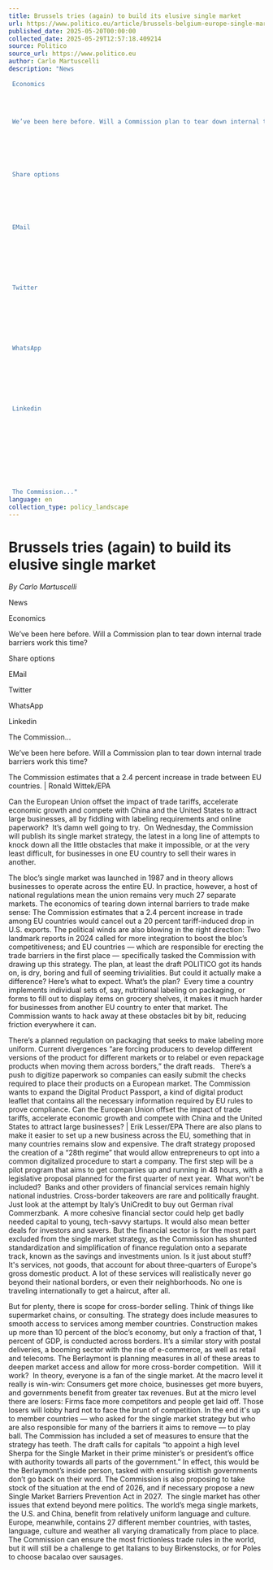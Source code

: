 ```yaml
---
title: Brussels tries (again) to build its elusive single market
url: https://www.politico.eu/article/brussels-belgium-europe-single-market-china-european-union-regulations/?utm_source=RSS_Feed&utm_medium=RSS&utm_campaign=RSS_Syndication
published_date: 2025-05-20T00:00:00
collected_date: 2025-05-29T12:57:18.409214
source: Politico
source_url: https://www.politico.eu
author: Carlo Martuscelli
description: "News 
 
 Economics 
 
 
 
 
 We’ve been here before. Will a Commission plan to tear down internal trade barriers work this time? 
 
 
 
 
 
 
 Share options 
 
 
 
 
 
 
 EMail 
 
 
 
 
 
 
 
 Twitter 
 
 
 
 
 
 
 
 WhatsApp 
 
 
 
 
 
 
 
 Linkedin 
 
 
 
 
 
 
 
 
 
 
 The Commission..."
language: en
collection_type: policy_landscape
---
```


# Brussels tries (again) to build its elusive single market

*By Carlo Martuscelli*

News 
 
 Economics 
 
 
 
 
 We’ve been here before. Will a Commission plan to tear down internal trade barriers work this time? 
 
 
 
 
 
 
 Share options 
 
 
 
 
 
 
 EMail 
 
 
 
 
 
 
 
 Twitter 
 
 
 
 
 
 
 
 WhatsApp 
 
 
 
 
 
 
 
 Linkedin 
 
 
 
 
 
 
 
 
 
 
 The Commission...

We’ve been here before. Will a Commission plan to tear down internal trade barriers work this time?

The Commission estimates that a 2.4 percent increase in trade between EU countries. | Ronald Wittek/EPA

Can the European Union offset the impact of trade tariffs, accelerate economic growth and compete with China and the United States to attract large businesses, all by fiddling with labeling requirements and online paperwork?  
 It’s damn well going to try.  
 On Wednesday, the Commission will publish its single market strategy, the latest in a long line of attempts to knock down all the little obstacles that make it impossible, or at the very least difficult, for businesses in one EU country to sell their wares in another. 
 
 The bloc’s single market was launched in 1987 and in theory allows businesses to operate across the entire EU. In practice, however, a host of national regulations mean the union remains very much 27 separate markets. 
 The economics of tearing down internal barriers to trade make sense: The Commission estimates that a 2.4 percent increase in trade among EU countries would cancel out a 20 percent tariff-induced drop in U.S. exports. 
 The political winds are also blowing in the right direction: Two landmark reports in 2024 called for more integration to boost the bloc’s competitiveness; and EU countries — which are responsible for erecting the trade barriers in the first place — specifically tasked the Commission with drawing up this strategy. 
 The plan, at least the draft POLITICO got its hands on, is dry, boring and full of seeming trivialities. But could it actually make a difference? Here’s what to expect. 
 What’s the plan?  
 Every time a country implements individual sets of, say, nutritional labeling on packaging, or forms to fill out to display items on grocery shelves, it makes it much harder for businesses from another EU country to enter that market. 
 The Commission wants to hack away at these obstacles bit by bit, reducing friction everywhere it can. 
 
 There’s a planned regulation on packaging that seeks to make labeling more uniform. Current divergences “are forcing producers to develop different versions of the product for different markets or to relabel or even repackage products when moving them across borders,” the draft reads.   
 There’s a push to digitize paperwork so companies can easily submit the checks required to place their products on a European market. The Commission wants to expand the Digital Product Passport, a kind of digital product leaflet that contains all the necessary information required by EU rules to prove compliance. 
 Can the European Union offset the impact of trade tariffs, accelerate economic growth and compete with China and the United States to attract large businesses? | Erik Lesser/EPA 
 There are also plans to make it easier to set up a new business across the EU, something that in many countries remains slow and expensive. The draft strategy proposed the creation of a “28th regime” that would allow entrepreneurs to opt into a common digitalized procedure to start a company. The first step will be a pilot program that aims to get companies up and running in 48 hours, with a legislative proposal planned for the first quarter of next year.  
 What won't be included?  
 Banks and other providers of financial services remain highly national industries. Cross-border takeovers are rare and politically fraught. Just look at the attempt by Italy’s UniCredit to buy out German rival Commerzbank.  
 A more cohesive financial sector could help get badly needed capital to young, tech-savvy startups. It would also mean better deals for investors and savers. But the financial sector is for the most part excluded from the single market strategy, as the Commission has shunted standardization and simplification of finance regulation onto a separate track, known as the savings and investments union. 
 Is it just about stuff?  
 It's services, not goods, that account for about three-quarters of Europe's gross domestic product. A lot of these services will realistically never go beyond their national borders, or even their neighborhoods. No one is traveling internationally to get a haircut, after all.  
 
 But for plenty, there is scope for cross-border selling. Think of things like supermarket chains, or consulting. The strategy does include measures to smooth access to services among member countries. 
 Construction makes up more than 10 percent of the bloc’s economy, but only a fraction of that, 1 percent of GDP, is conducted across borders. It’s a similar story with postal deliveries, a booming sector with the rise of e-commerce, as well as retail and telecoms. The Berlaymont is planning measures in all of these areas to deepen market access and allow for more cross-border competition.  
 Will it work?  
 In theory, everyone is a fan of the single market. At the macro level it really is win-win: Consumers get more choice, businesses get more buyers, and governments benefit from greater tax revenues. But at the micro level there are losers: Firms face more competitors and people get laid off. Those losers will lobby hard not to face the brunt of competition. 
 In the end it's up to member countries — who asked for the single market strategy but who are also responsible for many of the barriers it aims to remove — to play ball. 
 The Commission has included a set of measures to ensure that the strategy has teeth. The draft calls for capitals “to appoint a high level Sherpa for the Single Market in their prime minister’s or president’s office with authority towards all parts of the government.” In effect, this would be the Berlaymont’s inside person, tasked with ensuring skittish governments don’t go back on their word. 
 The Commission is also proposing to take stock of the situation at the end of 2026, and if necessary propose a new Single Market Barriers Prevention Act in 2027.  
 The single market has other issues that extend beyond mere politics. The world’s mega single markets, the U.S. and China, benefit from relatively uniform language and culture. Europe, meanwhile, contains 27 different member countries, with tastes, language, culture and weather all varying dramatically from place to place. 
 The Commission can ensure the most frictionless trade rules in the world, but it will still be a challenge to get Italians to buy Birkenstocks, or for Poles to choose bacalao over sausages.